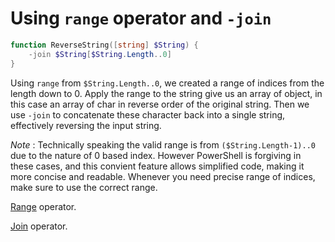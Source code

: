 # Using `range` operator and `-join`

```powershell
function ReverseString([string] $String) {
    -join $String[$String.Length..0]
}
```

Using `range` from `$String.Length..0`, we created a range of indices from the length down to 0.
Apply the range to the string give us an array of object, in this case an array of char in reverse order of the original string.
Then we use `-join` to concatenate these character back into a single string, effectively reversing the input string.

*Note* : Technically speaking the valid range is from `($String.Length-1)..0` due to the nature of 0 based index.
However PowerShell is forgiving in these cases, and this convient feature allows simplified code, making it more concise and readable.
Whenever you need precise range of indices, make sure to use the correct range.

[Range](https://learn.microsoft.com/en-us/powershell/module/microsoft.powershell.core/about/about_operators) operator.

[Join](https://learn.microsoft.com/en-us/powershell/module/microsoft.powershell.core/about/about_join?view) operator.